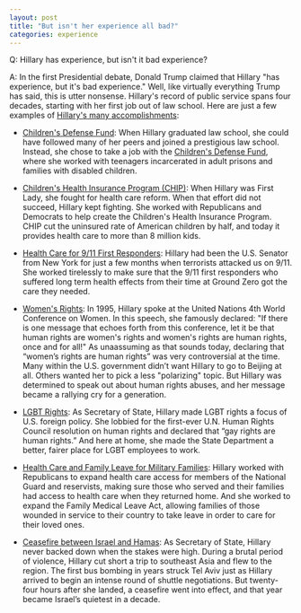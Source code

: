 ```yaml
---  
layout: post  
title: "But isn't her experience all bad?"  
categories: experience
---  
```

  
Q: Hillary has experience, but isn't it bad experience?  
  
A: In the first Presidential debate, Donald Trump claimed that Hillary "has experience, but it's bad experience." Well, like virtually everything Trump has said, this is utter nonsense. Hillary's record of public service spans four decades, starting with her first job out of law school. Here are just a few examples of [Hillary's many accomplishments](https://www.hillaryclinton.com/feed/seven-hillary-clintons-biggest-accomplishments/):

*  [Children's Defense Fund](https://www.hillaryclinton.com/feed/what-hillary-clintons-first-job-out-of-law-school-can-tell-us-about-who-she-is-today/): When Hillary graduated law school, she could have followed many of her peers and joined a prestigious law school. Instead, she chose to take a job with the [Children's Defense Fund](http://www.childrensdefense.org/), where she worked with teenagers incarcerated in adult prisons and families with disabled children.

* [Children's Health Insurance Program (CHIP)](http://www.factcheck.org/2008/03/giving-hillary-credit-for-schip/): When Hillary was First Lady, she fought for health care reform. When that effort did not succeed, Hillary kept fighting. She worked with Republicans and Democrats to help create the Children's Health Insurance Program. CHIP cut the uninsured rate of American children by half, and today it provides health care to more than 8 million kids.

* [Health Care for 9/11 First Responders](http://www.nydailynews.com/news/politics/9-11-survivors-applaud-hillary-clinton-dnc-supportive-article-1.2727482): Hillary had been the U.S. Senator from New York for just a few months when terrorists attacked us on 9/11. She worked tirelessly to make sure that the 9/11 first responders who suffered long term health effects from their time at Ground Zero got the care they needed.

* [Women's Rights](http://www.nytimes.com/politics/first-draft/2015/09/05/20-years-later-hillary-clintons-beijing-speech-on-women-resonates/): In 1995, Hillary spoke at the United Nations 4th World Conference on Women. In this speech, she famously declared: "If there is one message that echoes forth from this conference, let it be that human rights are women's rights and women's rights are human rights, once and for all!" As unaassuming as that sounds today, declaring that “women’s rights are human rights” was very controversial at the time. Many within the U.S. government didn’t want Hillary to go to Beijing at all. Others wanted her to pick a less "polarizing" topic. But Hillary was determined to speak out about human rights abuses, and her message became a rallying cry for a generation.

* [LGBT Rights](https://www.hillaryclinton.com/issues/lgbt-equality/): As Secretary of State, Hillary made LGBT rights a focus of U.S. foreign policy. She lobbied for the first-ever U.N. Human Rights Council resolution on human rights and declared that “gay rights are human rights.” And here at home, she made the State Department a better, fairer place for LGBT employees to work.

* [Health Care and Family Leave for Military Families](http://correctrecord.org/hillary-clinton-a-record-of-service-to-veterans/): Hillary worked with Republicans to expand health care access for members of the National Guard and reservists, making sure those who served and their families had access to health care when they returned home. And she worked to expand the Family Medical Leave Act, allowing families of those wounded in service to their country to take leave in order to care for their loved ones.

* [Ceasefire between Israel and Hamas](http://www.politico.com/story/2012/11/clinton-announces-gaza-cease-fire-084145): As Secretary of State, Hillary never backed down when the stakes were high. During a brutal period of violence, Hillary cut short a trip to southeast Asia and flew to the region. The first bus bombing in years struck Tel Aviv just as Hillary arrived to begin an intense round of shuttle negotiations. But twenty-four hours after she landed, a ceasefire went into effect, and that year became Israel’s quietest in a decade.
